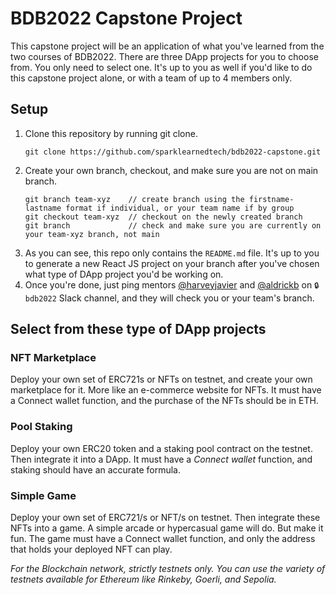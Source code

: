 # BDB2022 Capstone Project

This capstone project will be an application of what you've learned from the two courses of BDB2022. There are three DApp projects for you to choose from. You only need to select one. It's up to you as well if you'd like to do this capstone project alone, or with a team of up to 4 members only.

## Setup
1. Clone this repository by running git clone. 
	```
	git clone https://github.com/sparklearnedtech/bdb2022-capstone.git
	```
2. Create your own branch, checkout, and make sure you are not on main branch.
	```
	git branch team-xyz    // create branch using the firstname-lastname format if individual, or your team name if by group
	git checkout team-xyz  // checkout on the newly created branch
	git branch             // check and make sure you are currently on your team-xyz branch, not main
	```
3. As you can see, this repo only contains the `README.md` file. It's up to you to generate a new React JS project on your branch after you've chosen what type of DApp project you'd be working on.
4. Once you're done, just ping mentors [@harveyjavier](https://github.com/harveyjavier) and [@aldrickb](https://github.com/aldrickb) on `🔒bdb2022` Slack channel, and they will check you or your team's branch.

## Select from these type of DApp projects

### NFT Marketplace
Deploy your own set of ERC721s or NFTs on testnet, and create your own marketplace for it. More like an e-commerce website for NFTs. It must have a Connect wallet function, and the purchase of the NFTs should be in ETH.

### Pool Staking
Deploy your own ERC20 token and a staking pool contract on the testnet. Then integrate it into a DApp. It must have a _Connect wallet_ function, and staking should have an accurate formula.

### Simple Game
Deploy your own set of ERC721/s or NFT/s on testnet. Then integrate these NFTs into a game. A simple arcade or hypercasual game will do. But make it fun. The game must have a Connect wallet function, and only the address that holds your deployed NFT can play.

_For the Blockchain network, strictly testnets only. You can use the variety of testnets available for Ethereum like Rinkeby, Goerli, and Sepolia._
